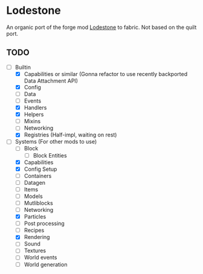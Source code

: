 # Lodestone
An organic port of the forge mod [Lodestone](https://github.com/LodestarMC/Lodestone) to fabric. Not based on the quilt port.

## TODO
- [ ] Builtin
  - [x] Capabilities or similar (Gonna refactor to use recently backported Data Attachment API)
  - [x] Config
  - [ ] Data
  - [ ] Events
  - [x] Handlers
  - [x] Helpers
  - [ ] Mixins
  - [ ] Networking
  - [x] Registries (Half-impl, waiting on rest)
- [ ] Systems (For other mods to use)
  - [ ] Block
    - [ ] Block Entities
  - [x] Capabilities
  - [x] Config Setup
  - [ ] Containers
  - [ ] Datagen
  - [ ] Items
  - [ ] Models
  - [ ] Mutliblocks
  - [ ] Networking
  - [x] Particles
  - [ ] Post processing
  - [ ] Recipes
  - [x] Rendering
  - [ ] Sound
  - [ ] Textures
  - [ ] World events
  - [ ] World generation
